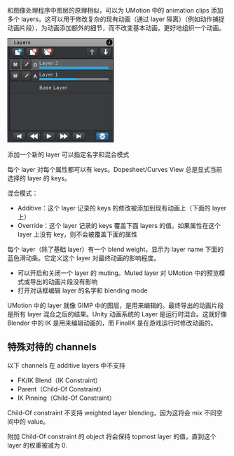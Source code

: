 和图像处理程序中图层的原理相似，可以为 UMotion 中的 animation clips 添加多个 layers。这可以用于修改复杂的现有动画（通过 layer 隔离）（例如动作捕捉动画片段），为动画添加额外的细节，而不改变基本动画，更好地组织一个动画。

![LayersView](../Image/LayersView.png)

添加一个新的 layer 可以指定名字和混合模式

每个 layer 对每个属性都可以有 keys。Dopesheet/Curves View 总是显式当前选择的 layer 的 keys。

混合模式：
- Additive：这个 layer 记录的 keys 的修改被添加到现有动画上（下面的 layer 上）
- Override：这个 layer 记录的 keys 覆盖下面 layers 的值。如果属性在这个 layer 上没有 key，则不会被覆盖下面的属性

每个 layer（除了基础 layer）有一个 blend weight，显示为 layer name 下面的蓝色滑动条。它定义这个 layer 对最终动画的影响程度。

- 可以开启和关闭一个 layer 的 muting。Muted layer 对 UMotion 中的预览模式或导出的动画片段没有影响
- 打开对话框编辑 layer 的名字和 blending mode

UMotion 中的 layer 就像 GIMP 中的图层，是用来编辑的。最终导出的动画片段是所有 layer 混合之后的结果。Unity 动画系统的 Layer 是运行时混合。这就好像 Blender 中的 IK 是用来编辑动画的，而 FinalIK 是在游戏运行时修改动画的。

## 特殊对待的 channels

以下 channels 在 additive layers 中不支持

- FK/IK Blend（IK Constraint）
- Parent（Child-Of Constraint）
- IK Pinning（Child-Of Constraint）

Child-Of constraint 不支持 weighted layer blending，因为这将会 mix 不同空间中的 value。

附加 Child-Of constraint 的 object 将会保持 topmost layer 的值，直到这个 layer 的权重被减为 0.
